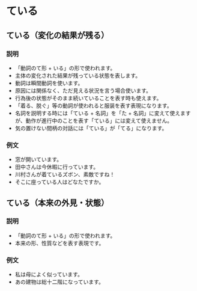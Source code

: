 # ている

## ている（変化の結果が残る）

### 説明

- 「動詞のて形 + いる」の形で使われます。
- 主体の変化された結果が残っている状態を表します。
- 動詞は瞬間動詞を使います。
- 原因には関係なく、ただ見える状況を言う場合使います。
- 行為後の状態がそのまま続いていることを表す時も使えます。
- 「着る、脱ぐ」等の動詞が使われると服装を表す表現になります。
- 名詞を説明する時には「ている + 名詞」を「た + 名詞」に変えて使えますが、動作が進行中のことを表す「ている」には変えて使えません。
- 気の置けない間柄の対話には「ている」が「てる」になります。

### 例文

- 窓が開いています。
- 田中さんは今休暇に行っています。
- 川村さんが着ているズボン、素敵ですね！
- そこに座っている人はどなたですか。

## ている（本来の外見・状態）

### 説明

- 「動詞のて形 + いる」の形で使われます。
- 本来の形、性質などを表す表現です。

### 例文

- 私は母によく似っています。
- あの建物は総十二階になっています。